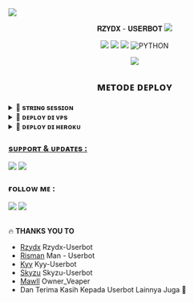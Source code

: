 <img src="https://user-images.githubusercontent.com/73097560/115834477-dbab4500-a447-11eb-908a-139a6edaec5c.gif">
   <p align="center">
   𝐑𝐙𝐘𝐃𝐗  -  𝐔𝐒𝐄𝐑𝐁𝐎𝐓
<img src="https://user-images.githubusercontent.com/73097560/115834477-dbab4500-a447-11eb-908a-139a6edaec5c.gif">


<p align="center">
    <a href="https://github.com/Rzydx/Rzydx-Userbot/commits/Rzydx-Userbot"><img src="https://img.shields.io/github/last-commit/Rzydx/Rzydx-Userbot?color=ff0000&logo=github&logoColor=ffffff&style=for-the-badge" /></a>
    <a href="https://github.com/Rzydx/Rzydx-Userbot"> <img src="https://img.shields.io/github/repo-size/Rzydx/Rzydx-Userbot?logo=github&style=for-the-badge" /></a>
    <a href="https://pypi.org/project/Telethon/"><img src="https://img.shields.io/pypi/v/telethon?color=important&label=telethon&logo=python&logoColor=brightgreen&style=for-the-badge" /></a>
    <img alt="PYTHON" src="https://img.shields.io/badge/PYTHON-v3.9.6-purple?style=for-the-badge&logo=appveyor"/>
    </p>
<p align="center">
<img src="https://telegra.ph/file/a43123fb4508e7eb69de6.jpg">
</p>
<h2 align="center">
   ᴍᴇᴛᴏᴅᴇ ᴅᴇᴘʟᴏʏ
</h2>

</details>

<details>
<summary><b>🔗 sᴛʀɪɴɢ sᴇssɪᴏɴ</b></summary>
<br>
    
> Anda memerlukan API_ID & API_HASH untuk menghasilkan sesi telethon. ambil APP ID dan API Hash di my.telegram.org
<h4> Generate Session via Repl: </h4>    
<p><a href="https://repl.it/@mrismanaziz/stringenSession?lite=1&outputonly=1"><img src="https://img.shields.io/badge/Generate%20On%20Repl-blueviolet?style=for-the-badge&logo=appveyor" width="200""/></a></p>
<h4> Generate Session via Telegram StringGen Bot: </h4>    
<p><a href="https://t.me/RzydxStringbot"><img src="https://img.shields.io/badge/TG%20String%20Gen%20Bot-blueviolet?style=for-the-badge&logo=appveyor" width="200""/></a></p>

</details>

<details>
<summary><b>🔗 ᴅᴇᴘʟᴏʏ ᴅɪ ᴠᴘs</b></summary>
<br>
    
### REQUIREMENTS PACKAGE !
-  Update & upgrade VPS anda `sudo apt update && upgrade -y`
-  Install Git `sudo apt install git -y`
-  Install Python3 `sudo apt install python3`
-  Install PIP / PIP3 `sudo apt install python3-pip`
-  Install NodeJs 16.X `curl -fsSL https://deb.nodesource.com/setup_16.x | sudo bash -` then do `sudo apt install -y nodejs vim`
-  Install FFMPEG `sudo apt install tree wget2 p7zip-full jq ffmpeg wget git -y`
-  Install Chrome `wget https://dl.google.com/linux/direct/google-chrome-stable_current_amd64.deb` lalu ketik `sudo apt install ./google-chrome-stable_current_amd64.deb`

### Tutorial Deploy di VPS

-  `git clone https://github.com/Rzydx/Rzydx-Userbot`
-  `cd Rzydx-Userbot`
-  `pip3 install -r requirements.txt`
-  `mv sample_config.env config.env`
-  edit config.env Anda dan isi VARS menggunakan `nano config.env` `CTRL + S ` untuk menyimpan VARS Anda, gunakan `CTRL + X` untuk keluar dan kembali ke direktori Rzydx-Userbot
-  Buka SCRREN di VPS Anda `screen -S Rzydx-Userbot`
-  Kemudian gunakan perintah ini untuk menyebarkan Rzydx-Userbot `python3 -m userbot`

</details>

<details>
<summary><b>🔗 ᴅᴇᴘʟᴏʏ ᴅɪ ʜᴇʀᴏᴋᴜ</b></summary>
<br>

<p align="center">
<a href="https://dashboard.heroku.com/new?template=https://github.com/Rzydx/Rzydx-Userbot"><img src="https://img.shields.io/badge/Deploy%20To%20Heroku-blueviolet?style=for-the-badge&logo=heroku" width="215""/</a>  
<a href="https://telegram.dog/XTZ_HerokuBot?start=Unp5ZHgvUnp5ZHgtVXNlcmJvdCBSenlkeC1Vc2VyYm90"><img src="https://img.shields.io/badge/Deploy%20Via%20Telegram-blue?style=for-the-badge&logo=telegram" width="215""/</a>  </p>

</details>

### sᴜᴘᴘᴏʀᴛ & ᴜᴘᴅᴀᴛᴇs :
<a href="https://t.me/+2wBflymRXDM1ZmRl"><img src="https://img.shields.io/badge/Join-Group%20Support-red.svg?style=for-the-badge&logo=Telegram"></a> 
<a href="https://t.me/RzydxProject"><img src="https://img.shields.io/badge/Join-Updates%20Channel-white.svg?style=for-the-badge&logo=Telegram"></a>

### ғᴏʟʟᴏᴡ ᴍᴇ :
<p align="left">
<a href="https://github.com/Rzydx"><img src="https://img.shields.io/badge/GitHub-Follow%20on%20GitHub-inactive.svg?logo=github"></a> 
<a href="https://instagram.com/_r_z_y_d_x_"><img src="https://img.shields.io/badge/Instagram-Follow%20on%20Instagram-important.svg?logo=instagram"></a>
</p>

##

🔥 **THANKS YOU TO**
*   [Rzydx](https://github.com/Rzydx/Rzydx-Userbot)   Rzydx-Userbot
*   [Risman](https://github.com/mrismanaziz/Man-Userbot)   Man - Userbot
*   [Kyy](https://github.com/muhammadrizky16/Kyy-Userbot)   Kyy-Userbot
*   [Skyzu](https://github.com/Skyzu/skyzu-userbot)   Skyzu-Userbot
*   [Mawll](https://t.me/Ullvpr)     Owner_Veaper
*   Dan Terima Kasih Kepada Userbot Lainnya Juga 🙏
